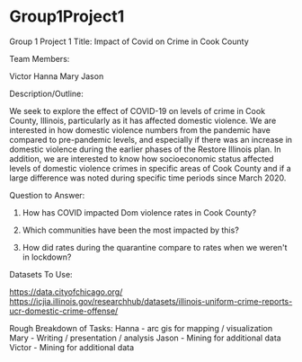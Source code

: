 # Group1Project1
Group 1 Project 1
Title: Impact of Covid on Crime in Cook County

Team Members:

Victor
Hanna
Mary
Jason

Description/Outline:

We seek to explore the effect of COVID-19 on levels of crime in Cook County, Illinois, particularly as it has affected domestic violence. 
We are interested in how domestic violence numbers from the pandemic have compared to pre-pandemic levels, and especially if there was an increase in domestic violence during the earlier phases of the Restore Illinois plan. 
In addition, we are interested to know how socioeconomic status affected levels of domestic violence crimes in specific areas of Cook County and if a large difference was noted during specific time periods since March 2020.

Question to Answer:

1) How has COVID impacted Dom violence rates in Cook County?

2) Which communities have been the most impacted by this?

3) How did rates during the quarantine compare to rates when we weren't in lockdown?

Datasets To Use:

https://data.cityofchicago.org/
https://icjia.illinois.gov/researchhub/datasets/illinois-uniform-crime-reports-ucr-domestic-crime-offense/

Rough Breakdown of Tasks:
Hanna - arc gis for mapping / visualization
Mary - Writing / presentation / analysis
Jason - Mining for additional data 
Victor - Mining for additional data


